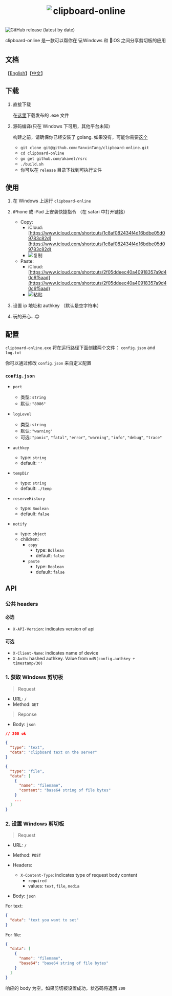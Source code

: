 <div align="center">
  <img src="https://raw.githubusercontent.com/YanxinTang/clipboard-online/master/images/clipboard-icon.png" style="display: inline-block; vertical-align: middle;">
  <h1 style="display: inline-block; vertical-align: middle;">clipboard-online</h1>
</div>

![GitHub release (latest by date)](https://img.shields.io/github/v/release/YanxinTang/clipboard-online)

clipboard-online 是一款可以帮你在 💻Windows 和 📱iOS 之间分享剪切板的应用

## 文档

【[English](https://github.com/YanxinTang/clipboard-online/blob/master/README.md)】【[中文](https://github.com/YanxinTang/clipboard-online/blob/master/README_zh.md)】

## 下载

1. 直接下载

    在[这里](https://github.com/YanxinTang/clipboard-online/releases)下载发布的 .exe 文件

2. 源码编译(只在 Windows 下可用，其他平台未知)

    构建之前，请确保你已经安装了 golang. 如果没有，可能你需要[这个](https://golang.org/dl/)

    - `git clone git@github.com:YanxinTang/clipboard-online.git`
    - `cd clipboard-online`
    - `go get github.com/akavel/rsrc`
    - `./build.sh`
    - 你可以在 `release` 目录下找到可执行文件

## 使用

1. 在 Windows 上运行 `clipboard-online`
2. iPhone 或 iPad 上安装快捷指令 （在 safari 中打开链接）
    - Copy:
      - iCloud: [https://www.icloud.com/shortcuts/1c8af082434f4d16bdbe05d09783c82d](https://www.icloud.com/shortcuts/1c8af082434f4d16bdbe05d09783c82d)
      - ![复制](https://raw.githubusercontent.com/YanxinTang/clipboard-online/master/images/copy.png)
    - Paste:
      - iCloud: [https://www.icloud.com/shortcuts/2f05ddeec40a40918357a9d40c6f5aad](https://www.icloud.com/shortcuts/2f05ddeec40a40918357a9d40c6f5aad)
      - ![粘贴](https://raw.githubusercontent.com/YanxinTang/clipboard-online/master/images/paste.png)

3. 设置 ip 地址和 authkey （默认是空字符串）
4. 玩的开心...😊

## 配置

`clipboard-online.exe` 将在运行路径下面创建两个文件： `config.json` and `log.txt`

你可以通过修改 `config.json` 来自定义配置

### `config.json`

- `port`
  - 类型: `string`
  - 默认: `"8086"`

- `logLevel`
  - 类型: `string`
  - 默认: `"warning"`
  - 可选: `"panic"`, `"fatal"`, `"error"`, `"warning"`, `"info"`, `"debug"`, `"trace"`

- `authkey`
  - type: `string`
  - default: `''`

- `tempDir`
  - type: `string`
  - default: `./temp`

- `reserveHistory`
  - type: `Boolean`
  - default: `false`

- `notify`
  - type: `object`
  - children:
    - `copy`
      - type: `Bollean`
      - default: `false`
    - `paste`
      - type: `Boolean`
      - default: `false`

## API

### 公共 headers

#### 必选

- `X-API-Version`: indicates version of api

#### 可选

- `X-Client-Name`: indicates name of device
- `X-Auth`: hashed authkey. Value from `md5(config.authkey + timestamp/30)`

### 1. 获取 Windows 剪切板

> Request

- URL: `/`
- Method: `GET`

> Reponse

- Body: `json`

```json
// 200 ok

{
  "type": "text",
  "data": "clipboard text on the server"
}

{
  "type": "file",
  "data": [
    {
      "name": "filename",
      "content": "base64 string of file bytes"
    }
    ...
  ]
}

```

### 2. 设置 Windows 剪切板

> Request

- URL: `/`
- Method: `POST`
- Headers:
  - `X-Content-Type`: indicates type of request body content
    - `required`
    - values: `text`, `file`, `media`

- Body: `json`

For text:

```json
{
  "data": "text you want to set"
}
```

For file:

```json
{
  "data": [
    {
      "name": "filename",
      "base64": "base64 string of file bytes"
    }
  ]
}
```

响应的 body 为空。如果剪切板设置成功，状态码将返回 `200`
